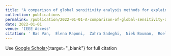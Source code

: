 ```yaml
---
title: "A comparison of global sensitivity analysis methods for explainable AI with an application in genomic prediction"
collection: publications
permalink: /publication/2022-01-01-A-comparison-of-global-sensitivity-analysis-methods-for-explainable-AI-with-an-application-in-genomic-prediction
date: 2022-01-01
venue: 'IEEE Access'
citation: ' Bas Van,  Elena Raponi,  Zahra Sadeghi,  Niek Bouman,  Roeland Van,  Thomas B{\&quot;a}ck, &quot;A comparison of global sensitivity analysis methods for explainable AI with an application in genomic prediction.&quot; IEEE Access, 2022.'
---
```

Use [Google Scholar](https://scholar.google.com/scholar?q=A+comparison+of+global+sensitivity+analysis+methods+for+explainable+AI+with+an+application+in+genomic+prediction){:target="_blank"} for full citation